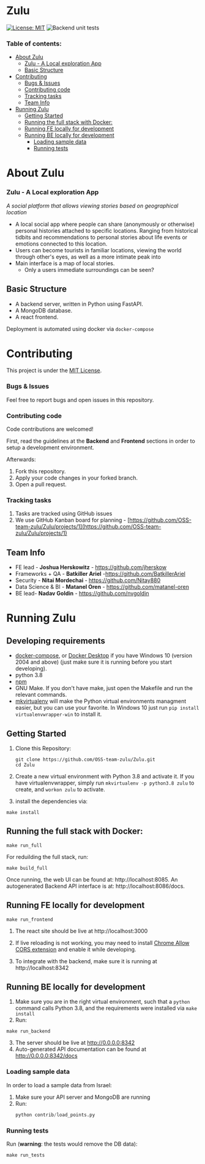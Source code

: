 
# Zulu
[![License: MIT](https://img.shields.io/badge/License-MIT-yellow.svg)](https://opensource.org/licenses/MIT)             ![Backend unit tests](https://github.com/OSS-team-zulu/Zulu/workflows/Backend%20unit%20tests/badge.svg?branch=master)

### Table of contents:
- [About Zulu](#about-zulu)
    + [Zulu - A Local exploration App](#zulu---a-local-exploration-app)
  * [Basic Structure](#basic-structure)
- [Contributing](#contributing)
    + [Bugs & Issues](#bugs---issues)
    + [Contributing code](#contributing-code)
    + [Tracking tasks](#tracking-tasks)
  * [Team Info](#team-info)
- [Running Zulu](#running-zulu)
  * [Getting Started](#getting-started)
  * [Running the full stack with Docker:](#running-the-full-stack-with-docker-)
  * [Running FE locally for development](#running-fe-locally-for-development)
  * [Running BE locally for development](#running-be-locally-for-development)
    + [Loading sample data](#loading-sample-data)
    + [Running tests](#running-tests)

# About Zulu

### Zulu - A Local exploration App

*A social platform that allows viewing stories based on geographical location*

 - A local social app where people can share (anonymously or otherwise) personal histories attached to specific locations. Ranging from historical tidbits and recommendations to personal stories about life events or emotions connected to this location.
 - Users can become tourists in familiar locations, viewing the world through other's eyes, as well as a more intimate peak into
 - Main interface is a map of local stories.
	 - Only a users immediate surroundings can be seen?


## Basic Structure

* A backend server, written in Python using FastAPI.
* A MongoDB database.
* A react frontend.

Deployment is automated using docker via `docker-compose`


# Contributing
This project is under the [MIT License](./LICENSE.md).

### Bugs & Issues
Feel free to report bugs and open issues in this repository.

### Contributing code
Code contributions are welcomed!

First, read the guidelines at the **Backend** and **Frontend** sections in order to setup a development environment.

Afterwards:
1. Fork this repository.
2. Apply your code changes in your forked branch.
3. Open a pull request.

### Tracking tasks
1. Tasks are tracked using GitHub issues
2. We use GitHub Kanban board for planning - [https://github.com/OSS-team-zulu/Zulu/projects/1](https://github.com/OSS-team-zulu/Zulu/projects/1)

## Team Info

 - FE lead - **Joshua Herskowitz** -  https://github.com/jherskow
 - Frameworks + QA  - **Batkiller Ariel** -https://github.com/BatkillerAriel
 - Security - **Nitai Mordechai** - https://github.com/Nitay880
 - Data Science & BI - **Matanel Oren** - https://github.com/matanel-oren
 - BE lead- **Nadav Goldin** - https://github.com/nvgoldin

# Running Zulu

## Developing requirements

 - [docker-compose](https://docs.docker.com/compose/install/), or [Docker Desktop](https://docs.docker.com/docker-for-windows/install/) if you have Windows 10 (version 2004 and above) (just make sure it is running before you start developing).
 - python 3.8
 - [npm](https://nodejs.org/en/download/)
 - GNU Make. If you don't have make, just open the Makefile and run the relevant commands.
 - [mkvirtualenv](https://virtualenvwrapper.readthedocs.io/en/latest/install.html) will make the Python virtual environments managment easier, but you can use your favorite. In Windows 10 just run ```pip install virtualenvwrapper-win``` to install it.

## Getting Started

1. Clone this Repository:
	```shell
	git clone https://github.com/OSS-team-zulu/Zulu.git
	cd Zulu
	```
2. Create a new virtual environment with Python 3.8 and activate it. If you have virtualenvwrapper, simply run ```mkvirtualenv -p python3.8 zulu``` to create, and ```workon zulu``` to activate.

3. install the dependencies via:
  ```shell
  make install
  ```

## Running the full stack with Docker:
```shell
make run_full
```
For reduilding the full stack, run:
```shell
make build_full
```
Once running, the web UI can be found at: http://localhost:8085.
An autogenerated Backend API interface is at: http://localhost:8086/docs.

## Running FE locally for development
```shell
make run_frontend
```

1. The react site should be live at http://localhost:3000

2. If live reloading is not working, you may need to install [Chrome Allow CORS extension](https://mybrowseraddon.com/access-control-allow-origin.html) and
   enable it while developing.

3. To integrate with the backend, make sure it is running at http://localhost:8342


## Running BE locally for development

1. Make sure you are in the right virtual environment, such that a ```python``` command calls Python 3.8, and the requirements were installed via ```make install```
2. Run:
  ```shell
  make run_backend
  ```
3. The server should be live at http://0.0.0.0:8342
4. Auto-generated API documentation can be found at  http://0.0.0.0:8342/docs

### Loading sample data
In order to load a sample data from Israel:
1. Make sure your API server and MongoDB are running
2. Run:
	```python
	python contrib/load_points.py
	```

### Running tests
Run (**warning**: the tests would remove the DB data):
```shell
make run_tests
```
